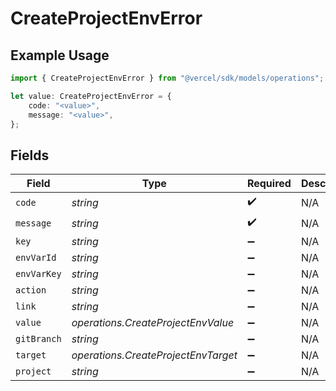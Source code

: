 # CreateProjectEnvError

## Example Usage

```typescript
import { CreateProjectEnvError } from "@vercel/sdk/models/operations";

let value: CreateProjectEnvError = {
    code: "<value>",
    message: "<value>",
};
```

## Fields

| Field                               | Type                                | Required                            | Description                         |
| ----------------------------------- | ----------------------------------- | ----------------------------------- | ----------------------------------- |
| `code`                              | *string*                            | :heavy_check_mark:                  | N/A                                 |
| `message`                           | *string*                            | :heavy_check_mark:                  | N/A                                 |
| `key`                               | *string*                            | :heavy_minus_sign:                  | N/A                                 |
| `envVarId`                          | *string*                            | :heavy_minus_sign:                  | N/A                                 |
| `envVarKey`                         | *string*                            | :heavy_minus_sign:                  | N/A                                 |
| `action`                            | *string*                            | :heavy_minus_sign:                  | N/A                                 |
| `link`                              | *string*                            | :heavy_minus_sign:                  | N/A                                 |
| `value`                             | *operations.CreateProjectEnvValue*  | :heavy_minus_sign:                  | N/A                                 |
| `gitBranch`                         | *string*                            | :heavy_minus_sign:                  | N/A                                 |
| `target`                            | *operations.CreateProjectEnvTarget* | :heavy_minus_sign:                  | N/A                                 |
| `project`                           | *string*                            | :heavy_minus_sign:                  | N/A                                 |